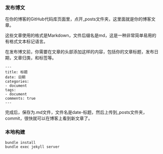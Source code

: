 ### 发布博文

在你的博客的GitHub代码库页面里，点开_posts文件夹，这里面就是你的博客文章。

这些文章使用的格式是Markdown，文件后缀名是md，这是一种非常简单易用的有格式文本标记语言。

在发布博文前，你需要在文章的头部添加这样的内容，包括你的文章标题，发布日期，文章归类，和标签等。

    ---
    title: 标题
    date: 日期
    categories:
    - document
    tags:
    - document
    comments: true
    ---

完成后，保存为.md文件，文件名是date-标题，然后上传到_posts文件夹，commit，很快就可以在博客上看到新文章了。

### 本地构建

```
bundle install
bundle exec jekyll server
```